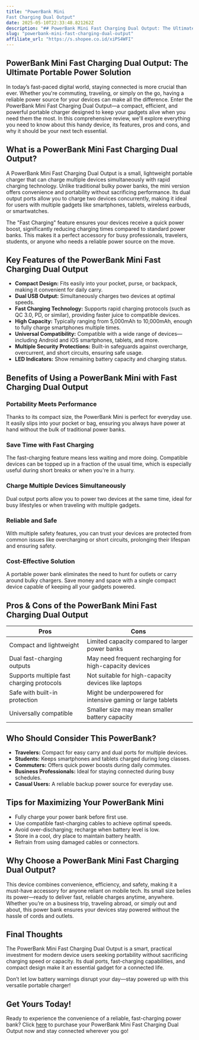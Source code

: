 ```yaml
---
title: "PowerBank Mini
Fast Charging Dual Output"
date: 2025-05-10T22:33:48.821262Z
description: "## PowerBank Mini Fast Charging Dual Output: The Ultimate Portable Power Solution..."
slug: "powerbank-mini-fast-charging-dual-output"
affiliate_url: "https://s.shopee.co.id/xiPS4WFI"
---
```

## PowerBank Mini Fast Charging Dual Output: The Ultimate Portable Power Solution

In today’s fast-paced digital world, staying connected is more crucial than ever. Whether you're commuting, traveling, or simply on the go, having a reliable power source for your devices can make all the difference. Enter the PowerBank Mini Fast Charging Dual Output—a compact, efficient, and powerful portable charger designed to keep your gadgets alive when you need them the most. In this comprehensive review, we'll explore everything you need to know about this handy device, its features, pros and cons, and why it should be your next tech essential.

## What is a PowerBank Mini Fast Charging Dual Output?

A PowerBank Mini Fast Charging Dual Output is a small, lightweight portable charger that can charge multiple devices simultaneously with rapid charging technology. Unlike traditional bulky power banks, the mini version offers convenience and portability without sacrificing performance. Its dual output ports allow you to charge two devices concurrently, making it ideal for users with multiple gadgets like smartphones, tablets, wireless earbuds, or smartwatches.

The "Fast Charging" feature ensures your devices receive a quick power boost, significantly reducing charging times compared to standard power banks. This makes it a perfect accessory for busy professionals, travelers, students, or anyone who needs a reliable power source on the move.

## Key Features of the PowerBank Mini Fast Charging Dual Output

- **Compact Design:** Fits easily into your pocket, purse, or backpack, making it convenient for daily carry.
- **Dual USB Output:** Simultaneously charges two devices at optimal speeds.
- **Fast Charging Technology:** Supports rapid charging protocols (such as QC 3.0, PD, or similar), providing faster juice to compatible devices.
- **High Capacity:** Typically ranging from 5,000mAh to 10,000mAh, enough to fully charge smartphones multiple times.
- **Universal Compatibility:** Compatible with a wide range of devices—including Android and iOS smartphones, tablets, and more.
- **Multiple Security Protections:** Built-in safeguards against overcharge, overcurrent, and short circuits, ensuring safe usage.
- **LED Indicators:** Show remaining battery capacity and charging status.

## Benefits of Using a PowerBank Mini with Fast Charging Dual Output

### Portability Meets Performance

Thanks to its compact size, the PowerBank Mini is perfect for everyday use. It easily slips into your pocket or bag, ensuring you always have power at hand without the bulk of traditional power banks.

### Save Time with Fast Charging

The fast-charging feature means less waiting and more doing. Compatible devices can be topped up in a fraction of the usual time, which is especially useful during short breaks or when you're in a hurry.

### Charge Multiple Devices Simultaneously

Dual output ports allow you to power two devices at the same time, ideal for busy lifestyles or when traveling with multiple gadgets.

### Reliable and Safe

With multiple safety features, you can trust your devices are protected from common issues like overcharging or short circuits, prolonging their lifespan and ensuring safety.

### Cost-Effective Solution

A portable power bank eliminates the need to hunt for outlets or carry around bulky chargers. Save money and space with a single compact device capable of keeping all your gadgets powered.

## Pros & Cons of the PowerBank Mini Fast Charging Dual Output

| Pros                                   | Cons                                   |
|----------------------------------------|----------------------------------------|
| Compact and lightweight              | Limited capacity compared to larger power banks |
| Dual fast-charging outputs           | May need frequent recharging for high-capacity devices |
| Supports multiple fast charging protocols | Not suitable for high-capacity devices like laptops |
| Safe with built-in protection        | Might be underpowered for intensive gaming or large tablets |
| Universally compatible               | Smaller size may mean smaller battery capacity |

## Who Should Consider This PowerBank?

- **Travelers:** Compact for easy carry and dual ports for multiple devices.
- **Students:** Keeps smartphones and tablets charged during long classes.
- **Commuters:** Offers quick power boosts during daily commutes.
- **Business Professionals:** Ideal for staying connected during busy schedules.
- **Casual Users:** A reliable backup power source for everyday use.

## Tips for Maximizing Your PowerBank Mini

- Fully charge your power bank before first use.
- Use compatible fast-charging cables to achieve optimal speeds.
- Avoid over-discharging; recharge when battery level is low.
- Store in a cool, dry place to maintain battery health.
- Refrain from using damaged cables or connectors.

## Why Choose a PowerBank Mini Fast Charging Dual Output?

This device combines convenience, efficiency, and safety, making it a must-have accessory for anyone reliant on mobile tech. Its small size belies its power—ready to deliver fast, reliable charges anytime, anywhere. Whether you’re on a business trip, traveling abroad, or simply out and about, this power bank ensures your devices stay powered without the hassle of cords and outlets.

## Final Thoughts

The PowerBank Mini Fast Charging Dual Output is a smart, practical investment for modern device users seeking portability without sacrificing charging speed or capacity. Its dual ports, fast-charging capabilities, and compact design make it an essential gadget for a connected life. 

Don’t let low battery warnings disrupt your day—stay powered up with this versatile portable charger!

## Get Yours Today!

Ready to experience the convenience of a reliable, fast-charging power bank? Click [here](https://s.shopee.co.id/xiPS4WFI) to purchase your PowerBank Mini Fast Charging Dual Output now and stay connected wherever you go!